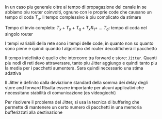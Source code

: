 In un caso piu generale oltre al tempo di propagazione del canale in se abbiamo piu router coinvolti, ognuno con le proprie code che causano un tempo di coda $T_q$.
Il tempo complessivo è piu complicato da stimare

Tempo di invio completo: $T_x+ T_p + T_q + T_xR_1 +$ ...
$T_q$: tempo di coda nel singolo router

I tempi variabili della rete sono i tempi delle code, in quanto non so quanto sono piene e quindi quando l algoritmo del router decodificherà il pacchetto

Il tempo indefinito è quello che intercorre tra forward e store: `Jitter`.
Quanti piu nodi di reti devo attraversare, tanto piu Jitter aggiungo e quindi tanto piu la media per i pacchetti aumenterà. Sara quindi necessario una stima adattiva 

Il Jitter è definito dalla deviazione standard della somma dei delay degli store and forward
Risulta essere importante per alcuni applicativi che necessitano stabilità di comunicazione (es videogiochi)

Per risolvere il problema del Jitter, si usa la tecnica di buffering che permette di mantenere un certo numero di pacchetti in una memoria bufferizzati alla destinazione 